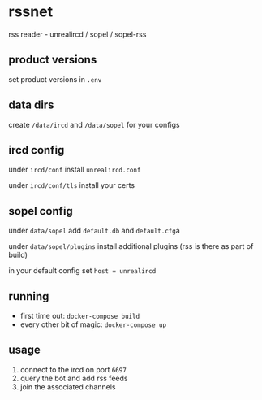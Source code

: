 # rssnet
rss reader - unrealircd / sopel / sopel-rss

## product versions
set product versions in `.env`

## data dirs
create `/data/ircd` and `/data/sopel` for your configs

## ircd config
under `ircd/conf`     install `unrealircd.conf`

under `ircd/conf/tls` install your certs

## sopel config
under `data/sopel` add `default.db` and `default.cfg`a

under `data/sopel/plugins` install additional plugins (rss is there as part of build)

in your default config set `host = unrealircd`

## running
* first time out: `docker-compose build`
* every other bit of magic: `docker-compose up`

## usage
1. connect to the ircd on port `6697`
2. query the bot and add rss feeds
3. join the associated channels

